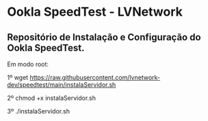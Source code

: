 # Ookla SpeedTest - LVNetwork

## Repositório de Instalação e Configuração do Ookla SpeedTest.

Em modo root:

1º wget https://raw.githubusercontent.com/lvnetwork-dev/speedtest/main/instalaServidor.sh <br>

2º chmod +x instalaServidor.sh <br>

3º ./instalaServidor.sh